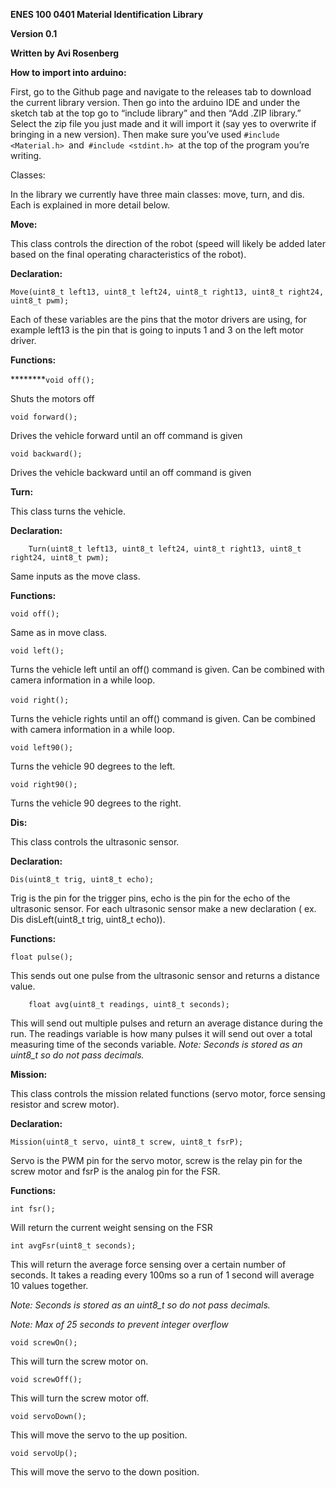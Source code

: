**ENES 100 0401 Material Identification Library** 

**Version 0.1**

**Written by Avi Rosenberg**

**How to import into arduino:** 

First, go to the Github page and navigate to the releases tab to download the current library version. Then go into the arduino IDE and under the sketch tab at the top go to “include library” and then “Add .ZIP library.” Select the zip file you just made and it will import it (say yes to overwrite if bringing in a new version). Then make sure you’ve used `#include <Material.h> `and`  #include <stdint.h>  `at the top of the program you’re writing. 

Classes: 

In the library we currently have three main classes: move, turn, and dis. Each is explained in more detail below. 

**Move:** 

This class controls the direction of the robot (speed will likely be added later based on the final operating characteristics of the robot). 

**Declaration:** 

    Move(uint8_t left13, uint8_t left24, uint8_t right13, uint8_t right24, uint8_t pwm);

Each of these variables are the pins that the motor drivers are using, for example left13 is the pin that is going to inputs 1 and 3 on the left motor driver. 

**Functions:**

********`void off();`

Shuts the motors off

`void forward(); `

Drives the vehicle forward until an off command is given

`void backward();`

Drives the vehicle backward until an off command is given

**Turn:**

This class turns the vehicle. 

**Declaration:**

    	Turn(uint8_t left13, uint8_t left24, uint8_t right13, uint8_t right24, uint8_t pwm);

Same inputs as the move class. 

**Functions:** 

    void off();

Same as in move class. 

`void left();`

Turns the vehicle left until an off() command is given. Can be combined with camera information in a while loop. 

`void right();` 

Turns the vehicle rights until an off() command is given. Can be combined with camera information in a while loop. 

`void left90(); `

Turns the vehicle 90 degrees to the left. 

    void right90();

Turns the vehicle 90 degrees to the right. 

**Dis:**

This class controls the ultrasonic sensor. 

**Declaration:** 

`Dis(uint8_t trig, uint8_t echo);`

Trig is the pin for the trigger pins, echo is the pin for the echo of the ultrasonic sensor. For each ultrasonic sensor make a new declaration ( ex. Dis disLeft(uint8\_t trig, uint8\_t echo)). 

**Functions:**

`float pulse();`

This sends out one pulse from the ultrasonic sensor and returns a distance value. 

    	float avg(uint8_t readings, uint8_t seconds);

This will send out multiple pulses and return an average distance during the run. The readings variable is how many pulses it will send out over a total measuring time of the seconds variable. _Note: Seconds is stored as an uint8\_t so do not pass decimals._ 

**Mission:**

This class controls the mission related functions (servo motor, force sensing resistor and screw motor). 

**Declaration:** 

    Mission(uint8_t servo, uint8_t screw, uint8_t fsrP);

Servo is the PWM pin for the servo motor, screw is the relay pin for the screw motor and fsrP is the analog pin for the FSR. 

**Functions:** 

`int fsr();`

Will return the current weight sensing on the FSR

`int avgFsr(uint8_t seconds);`

This will return the average force sensing over a certain number of seconds. It takes a reading every 100ms so a run of 1 second will average 10 values together.

_Note: Seconds is stored as an uint8\_t so do not pass decimals._ 

_Note: Max of 25 seconds to prevent integer overflow_

`void screwOn();`

This will turn the screw motor on. 

`void screwOff();`

This will turn the screw motor off.

`void servoDown();`

This will move the servo to the up position. 

`void servoUp();`

This will move the servo to the down position. 
